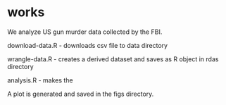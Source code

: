 # works

We analyze US gun murder data collected by the FBI.

download-data.R - downloads csv file to data directory

wrangle-data.R - creates a derived dataset and saves as R object in rdas directory

analysis.R - makes the 

A plot is generated and saved in the figs directory.
